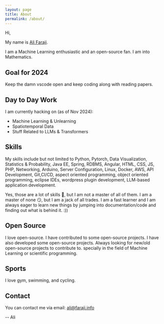 ```yaml
---
layout: page
title: About
permalink: /about/
---
```


Hi,

My name is [Ali Faraji](https://faraji.info/).

I am a Machine Learning enthusiastic and an open-source fan. I am into Mathematics.

## Goal for 2024

Keep the damn vscode open and keep coding along with reading papers.

## Day to Day Work

I am currently hacking on (as of Nov 2024):

- Machine Learning & Unlearning
- Spatiotemporal Data
- Stuff Related to LLMs & Transformers

## Skills

My skills include but not limited to Python, Pytorch, Data Visualization, Statistics & Probability, Java EE, Spring, RDBMS, Angular, HTML, CSS, JS, PHP, Networking, Arduino, Server Configuration, Linux, Docker, AWS, API Development, Git,CI/CD, aspect oriented programming, object oriented programming, eclipse IDEs, wordpress plugin development, LLM-based application development.

Yes, those are a lot of skills 🤯, but I am not a master of all of them. I am a master of none 😏, but I am a jack of all trades. I am a fast learner and I am always eager to learn new things by jumping into documentation/code and finding out what is behind it. :))

## Open Source

I love open-source. I have contributed to some open-source projects. I have also developed some open-source projects. Always looking for new/old open-source projects to contribute to. specially in the field of Machine Learning or scientific programming.

## Sports

I love gym, swimming, and cycling.

## Contact

You can contact me via email: [ali@faraji.info](mailto:ali@faraji.info)

-- Ali
